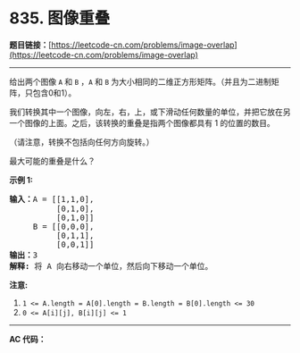 # 835. 图像重叠

**题目链接：**[https://leetcode-cn.com/problems/image-overlap](https://leetcode-cn.com/problems/image-overlap)

---

<div class="content__1Y2H">
 <div class="notranslate">
  <p>给出两个图像 <code>A</code> 和 <code>B</code>&nbsp;，<code>A</code> 和 <code>B</code>&nbsp;为大小相同的二维正方形矩阵。（并且为二进制矩阵，只包含0和1）。</p> 
  <p>我们转换其中一个图像，向左，右，上，或下滑动任何数量的单位，并把它放在另一个图像的上面。之后，该转换的重叠是指两个图像都具有 1 的位置的数目。</p> 
  <p>（请注意，转换不包括向任何方向旋转。）</p> 
  <p>最大可能的重叠是什么？</p> 
  <p><strong>示例 1:</strong></p> 
  <pre class="language-text"><strong>输入：</strong>A = [[1,1,0],
          [0,1,0],
&nbsp;         [0,1,0]]
&nbsp;    B = [[0,0,0],
&nbsp;         [0,1,1],
&nbsp;         [0,0,1]]
<strong>输出：</strong>3
<strong>解释:</strong> 将 A 向右移动一个单位，然后向下移动一个单位。</pre> 
  <p><strong>注意:</strong>&nbsp;</p> 
  <ol> 
   <li><code>1 &lt;= A.length = A[0].length = B.length = B[0].length &lt;= 30</code></li> 
   <li><code>0 &lt;=&nbsp;A[i][j], B[i][j] &lt;= 1</code></li> 
  </ol> 
 </div>
</div>

---

**AC 代码：**

```java

```